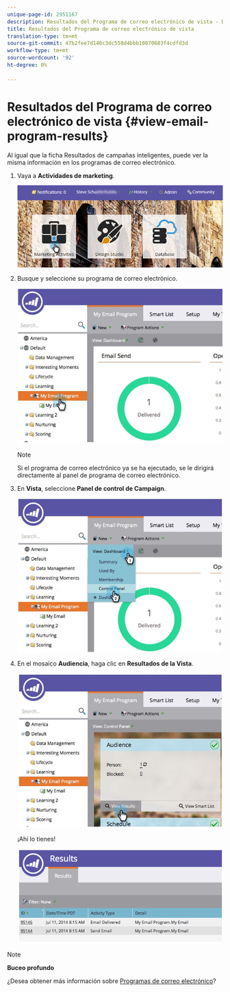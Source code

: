 ```yaml
---
unique-page-id: 2951167
description: Resultados del Programa de correo electrónico de vista - Documentos de marketing - Documentación del producto
title: Resultados del Programa de correo electrónico de vista
translation-type: tm+mt
source-git-commit: 47b2fee7d146c3dc558d4bbb10070683f4cdfd3d
workflow-type: tm+mt
source-wordcount: '92'
ht-degree: 0%

---
```



# Resultados del Programa de correo electrónico de vista {#view-email-program-results}

Al igual que la ficha Resultados de campañas inteligentes, puede ver la misma información en los programas de correo electrónico.

1. Vaya a **Actividades de marketing**.

   ![](assets/login-marketing-activities-2.png)

1. Busque y seleccione su programa de correo electrónico.

   ![](assets/selectemailprogram3.jpg)

   >[!NOTE]
   >
   >Si el programa de correo electrónico ya se ha ejecutado, se le dirigirá directamente al panel de programa de correo electrónico.

1. En **Vista**, seleccione **Panel de control de Campaign**.

   ![](assets/controlpanelview.jpg)

1. En el mosaico **Audiencia**, haga clic en **Resultados de la Vista**.

   ![](assets/audiencetile.jpg)

   ¡Ahí lo tienes!

   ![](assets/image2014-9-22-11-3a15-3a49.png)

>[!NOTE]
>
>**Buceo profundo**
>
>¿Desea obtener más información sobre [Programas de correo electrónico](http://docs.marketo.com/display/docs/email+program+actions)?

